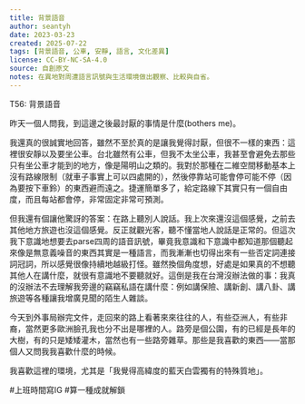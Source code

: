 ```yaml
---
title: 背景語音
author: seantyh
date: 2023-03-23
created: 2025-07-22
tags: [背景語音, 公車, 安靜, 語言, 文化差異]
license: CC-BY-NC-SA-4.0
source: 自創原文
notes: 在異地對周遭語言訊號與生活環境做出觀察、比較與自省。
---
```

T56: 背景語音

昨天一個人問我，到這邊之後最討厭的事情是什麼(bothers me)。

我還真的很誠實地回答，雖然不至於真的是讓我覺得討厭，但很不一樣的東西：這裡很安靜以及要坐公車。台北雖然有公車，但我不太坐公車，我甚至會避免去那些只有坐公車才能到的地方，像是陽明山之類的。我對於那種在二維空間移動基本上沒有路線限制（就車子事實上可以四處開的），然後停靠站可能會停可能不停（因為要按下車鈴）的東西避而遠之。捷運簡單多了，給定路線下其實只有一個自由度，而且每站都會停，非常固定非常可預測。

但我還有個讓他驚訝的答案：在路上聽別人說話。我上次來還沒這個感覺，之前去其他地方旅遊也沒這個感覺。反正就觀光客，聽不懂當地人說話是正常的。但這次我下意識地想要去parse四周的語音訊號，畢竟我意識和下意識中都知道那個聽起來像是無意義噪音的東西其實是一種語言，而我漸漸也切得出來有一些否定詞連接詞冠詞，所以感覺很像持續地越級打怪。雖然換個角度想，好處是如果真的不想聽其他人在講什麼，就很有意識地不要聽就好。這倒是我在台灣沒辦法做的事：我真的沒辦法不去理解我旁邊的竊竊私語在講什麼：例如講保險、講新創、講八卦、講旅遊等各種讓我增廣見聞的陌生人雜談。

今天到外事局辦完文件，走回來的路上看著來來往往的人，有些亞洲人，有些非裔，當然更多歐洲臉孔我也分不出是哪裡的人。路旁是個公園，有的已經是長年的大樹，有的只是矮矮灌木，當然也有一些路旁雜草。那些是我喜歡的東西——當那個人又問我我喜歡什麼的時候。

我喜歡這裡的環境，尤其是「我覺得高緯度的藍天白雲獨有的特殊質地」。

#上班時間寫IG
#算一種成就解鎖